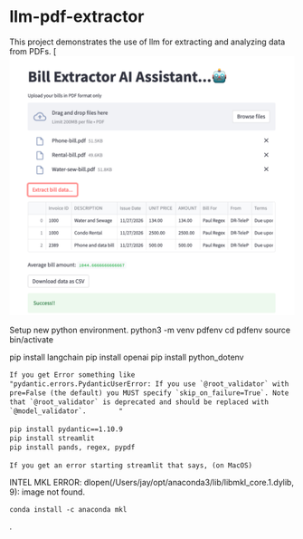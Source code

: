 # llm-pdf-extractor
This project demonstrates the use of llm for extracting and analyzing data from PDFs.
[![My text](./BillExtractor.png)


Setup new python environment.
python3 -m venv pdfenv
cd pdfenv
source bin/activate

pip install langchain
	pip install openai
	pip install python_dotenv

	If you get Error something like 
	"pydantic.errors.PydanticUserError: If you use `@root_validator` with pre=False (the default) you MUST specify `skip_on_failure=True`. Note that `@root_validator` is deprecated and should be replaced with `@model_validator`.		"

	pip install pydantic==1.10.9
	pip install streamlit
	pip install pands, regex, pypdf

	If you get an error starting streamlit that says, (on MacOS)
INTEL MKL ERROR: dlopen(/Users/jay/opt/anaconda3/lib/libmkl_core.1.dylib, 9): image not found.

	conda install -c anaconda mkl
.

